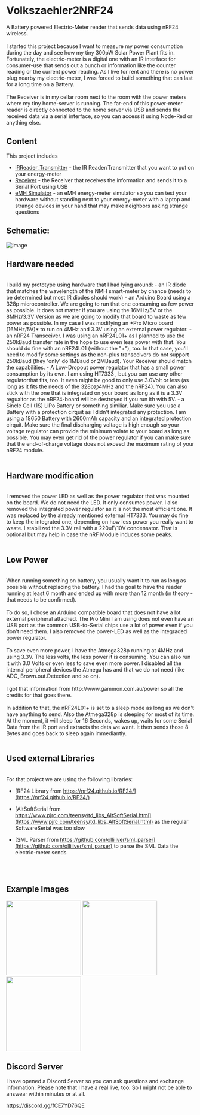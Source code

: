 # Volkszaehler2NRF24
A Battery powered Electric-Meter reader that sends data using nRF24 wireless.
<br/>
<br/>
I started this project because I want to measure my power consumption during the day and see how my tiny 300pW Solar Power Plant fits in.
Fortunately, the electric-meter is a digital one with an IR interface for consumer-use that sends out a bunch or information like the counter reading or the current power reading.
As I live for rent and there is no power plug nearby my electric-meter, I was forced to build something that can last for a long time on a Battery.
<br/><br/>
The Receiver is in my cellar room next to the room with the power meters where my tiny home-server is running.
The far-end of this power-meter reader is directly connected to the home server via USB and sends the received data via a serial interface, so you can access it using Node-Red or anything else.


## Content
This project includes 

* [IRReader_Transmitter](https://github.com/thfcm/Volkszaehler2NRF24/tree/main/IRReader_Transmitter) - the IR Reader/Transmitter that you want to put on your energy-meter
* [Receiver](https://github.com/thfcm/Volkszaehler2NRF24/tree/main/Receiver) - the Receiver that receives the information and sends it to a Serial Port using USB
* [eMH Simulator](https://github.com/thfcm/Volkszaehler2NRF24/tree/main/eMH%20Simulator) - an eMH energy-meter simulator so you can test your hardware without standing next to your energy-meter with a laptop and strange devices in your hand that may  make neighbors asking strange questions

## Schematic:

![image](https://user-images.githubusercontent.com/112399896/193898906-ffe60fd0-3d1a-467f-92f6-e11d3d0ee964.png)


## Hardware needed
<br/>
I build my prototype using hardware that I had lying around: 
- an IR diode that matches the wavelength of the NMH smart-meter by chance (needs to be determined but most IR diodes should work)
- an Arduino Board using a 328p microcontroller. We are going to run that one consuming as few power as possible. It does not matter if you are using the 16MHz/5V or the 8MHz/3.3V Version as we are going to modify that board to waste as few power as possible. In my case I was modifying an *Pro Micro board (16MHz/5V)* to run on 4MHz and 3.3V using an external power regulator.
- an nRF24 Transceiver. I was using an nRF24L01+ as I planned to use the 250kBaud transfer rate in the hope to use even less power with that. You should do fine with an nRF24L01 (without the "+"), too. In that case, you'll need to modify some settings as the non-plus transceivers do not support 250kBaud (they 'only' do 1MBaud or 2MBaud).
Your Receiver should match the capabilities.
- A Low-Dropout power regulator that has a small power consumption by its own. I am using HT7333 , but you can use any other regulatorthat fits, too. It even might be good to only use 3.0Volt or less (as long as it fits the needs of the 328p@4MHz and the nRF24). You can also stick with the one that is integrated on your board as long as it is a 3.3V regualtor as the nRF24-board will be destroyed if you run ith with 5V.
- a Sincle Cell (1S) LiPo Battery or something similiar. Make sure you use a Battery with a protection cirquit as I didn't integrated any protection. I am using a 18650 Battery with 2600mAh capacity and an integrated protection cirquit. Make sure the final discharging voltage is high enough so your voltage regulator can provide the minimum volate to your board as long as possible. You may even get rid of the power regulator if you can make sure that the end-of-charge voltage does not exceed the maximum rating of your nRF24 module.
<br/><br/>


## Hardware modification
<br/>
I removed the power LED as well as the power regulator that was mounted on the board. We do not need the LED. It only consumes power.
I also removed the integrated power regulator as it is not the most efficient one. It was replaced by the already mentioned external HT7333. You may do fine to keep the integrated one, depending on how less power you really want to waste.
I stabilized the 3.3V rail with a 220uF/10V condensator. That is optional but may help in case the nRF Module induces some peaks.
<br/>
<br/>


## Low Power
<br/>
When running something on battery, you usually want it to run as long as possible without replacing the battery.
I had the goal to have the reader running at least 6 month and ended up with more than 12 month (in theory - that needs to be confirmed).
<br/><br/>
To do so, I chose an Arduino compatible board that does not have a lot external peripheral attached. The Pro Mini I am using does not even have an USB port as the common USB-to-Serial chips use a lot of power even if you don't need them.
I also removed the power-LED as well as the integraded power regulator.
<br/><br/>
To save even more power, I have the Atmega328p running at 4MHz and using 3.3V. The less volts, the less power it is consuming. You can also run it with 3.0 Volts or even less to save even more power. 
I disabled all the internal peripheral devices the Atmega has and that we do not need (like ADC, Brown.out.Detection and so on).
<br/><br/>
I got that information from http://www.gammon.com.au/power so all the credits for that goes there.
<br/><br/>
In addition to that, the nRF24L01+ is set to a sleep mode as long as we don't have anything to send.
Also the Atmega328p is sleeping for most of its time. At the moment, it will sleep for 16 Seconds, wakes up, waits for some Serial Data from the IR port and extracts the data we want. It then sends those 8 Bytes and goes back to sleep again immediantly.
<br/><br/>

## Used external Libraries
<br/>
For that project we are using the following libraries:

* [RF24 Library from https://nrf24.github.io/RF24/](https://nrf24.github.io/RF24/)

* [AltSoftSerial from https://www.pjrc.com/teensy/td_libs_AltSoftSerial.html](https://www.pjrc.com/teensy/td_libs_AltSoftSerial.html) as the regular SoftwareSerial was too slow

* [SML Parser from https://github.com/olliiiver/sml_parser](https://github.com/olliiiver/sml_parser) to parse the SML Data the electric-meter sends

<br/><br/>
## Example Images

<img src="https://user-images.githubusercontent.com/112399896/194141036-25489588-b360-477a-9c99-585ef757ad4d.jpg" data-canonical-src="https://user-images.githubusercontent.com/112399896/194141036-25489588-b360-477a-9c99-585ef757ad4d.jpg" height="200" />

<img src="https://user-images.githubusercontent.com/112399896/194141042-51dd6197-973d-41ee-98db-be3ffe375d6b.jpg" data-canonical-src="https://user-images.githubusercontent.com/112399896/194141042-51dd6197-973d-41ee-98db-be3ffe375d6b.jpg" height="200" />

<img src="https://user-images.githubusercontent.com/112399896/194152631-3a7ab690-fb68-4f68-a7ad-68581fcbfd97.jpg" data-canonical-src="https://user-images.githubusercontent.com/112399896/194152631-3a7ab690-fb68-4f68-a7ad-68581fcbfd97.jpg" height="200" />


## Discord Server
I have opened a Discord Server so you can ask questions and exchange information.
Please note that I have a real live, too. So I might not be able to answear within minutes or at all.

https://discord.gg/fCE7YD76QE
